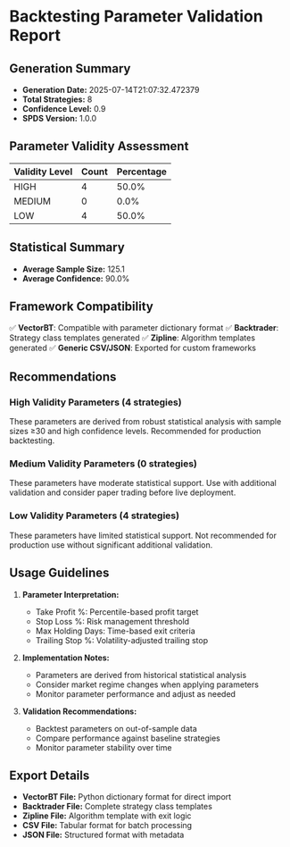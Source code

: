# Backtesting Parameter Validation Report

## Generation Summary

- **Generation Date:** 2025-07-14T21:07:32.472379
- **Total Strategies:** 8
- **Confidence Level:** 0.9
- **SPDS Version:** 1.0.0

## Parameter Validity Assessment

| Validity Level | Count | Percentage |
|----------------|-------|------------|
| HIGH | 4 | 50.0% |
| MEDIUM | 0 | 0.0% |
| LOW | 4 | 50.0% |

## Statistical Summary

- **Average Sample Size:** 125.1
- **Average Confidence:** 90.0%

## Framework Compatibility

✅ **VectorBT**: Compatible with parameter dictionary format
✅ **Backtrader**: Strategy class templates generated
✅ **Zipline**: Algorithm templates generated
✅ **Generic CSV/JSON**: Exported for custom frameworks

## Recommendations

### High Validity Parameters (4 strategies)
These parameters are derived from robust statistical analysis with sample sizes ≥30 and high confidence levels. Recommended for production backtesting.

### Medium Validity Parameters (0 strategies)
These parameters have moderate statistical support. Use with additional validation and consider paper trading before live deployment.

### Low Validity Parameters (4 strategies)
These parameters have limited statistical support. Not recommended for production use without significant additional validation.

## Usage Guidelines

1. **Parameter Interpretation:**
   - Take Profit %: Percentile-based profit target
   - Stop Loss %: Risk management threshold
   - Max Holding Days: Time-based exit criteria
   - Trailing Stop %: Volatility-adjusted trailing stop

2. **Implementation Notes:**
   - Parameters are derived from historical statistical analysis
   - Consider market regime changes when applying parameters
   - Monitor parameter performance and adjust as needed

3. **Validation Recommendations:**
   - Backtest parameters on out-of-sample data
   - Compare performance against baseline strategies
   - Monitor parameter stability over time

## Export Details

- **VectorBT File:** Python dictionary format for direct import
- **Backtrader File:** Complete strategy class templates
- **Zipline File:** Algorithm template with exit logic
- **CSV File:** Tabular format for batch processing
- **JSON File:** Structured format with metadata
